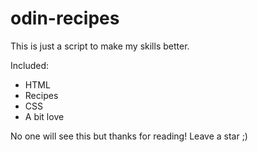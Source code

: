 # odin-recipes

This is just a script to make my skills better.

Included:

- HTML
- Recipes
- CSS
- A bit love

No one will see this but thanks for reading!
Leave a star ;)
